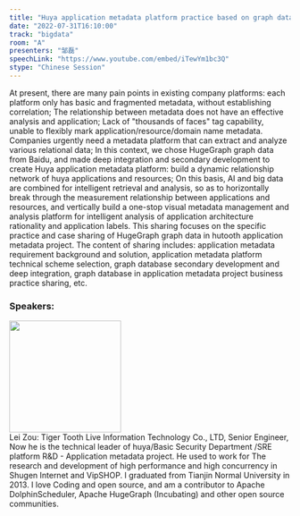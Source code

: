 ```yaml
---
title: "Huya application metadata platform practice based on graph data"
date: "2022-07-31T16:10:00"
track: "bigdata"
room: "A"
presenters: "邹磊"
speechLink: "https://www.youtube.com/embed/iTewYm1bc3Q"
stype: "Chinese Session"
---
```

At present, there are many pain points in existing company platforms: each platform only has basic and fragmented metadata, without establishing correlation; The relationship between metadata does not have an effective analysis and application; Lack of "thousands of faces" tag capability, unable to flexibly mark application/resource/domain name metadata. Companies urgently need a metadata platform that can extract and analyze various relational data; In this context, we chose HugeGraph graph data from Baidu, and made deep integration and secondary development to create Huya application metadata platform: build a dynamic relationship network of huya applications and resources; On this basis, AI and big data are combined for intelligent retrieval and analysis, so as to horizontally break through the measurement relationship between applications and resources, and vertically build a one-stop visual metadata management and analysis platform for intelligent analysis of application architecture rationality and application labels.
This sharing focuses on the specific practice and case sharing of HugeGraph graph data in hutooth application metadata project. The content of sharing includes: application metadata requirement background and solution, application metadata platform technical scheme selection, graph database secondary development and deep integration, graph database in application metadata project business practice sharing, etc.
 ### Speakers: 
 <img src="images/speaker/1115.png" width="200" /><br>Lei Zou: Tiger Tooth Live Information Technology Co., LTD, Senior Engineer, Now he is the technical leader of huya/Basic Security Department /SRE platform R&D - Application metadata project. He used to work for The research and development of high performance and high concurrency in Shugen Internet and VipSHOP. I graduated from Tianjin Normal University in 2013. I love Coding and open source, and am a contributor to Apache DolphinScheduler, Apache HugeGraph (Incubating) and other open source communities.

 